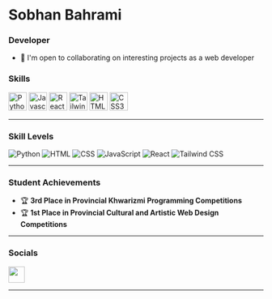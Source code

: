 # Sobhan Bahrami

### Developer

*   🤝  I'm open to collaborating on interesting projects as a web developer

### Skills

<p align="left">
  <a href="https://www.python.org/" target="_blank" rel="noreferrer"><img src="https://raw.githubusercontent.com/danielcranney/readme-generator/main/public/icons/skills/python-colored.svg" width="36" height="36" alt="Python" /></a>
  <a href="https://developer.mozilla.org/en-US/docs/Web/JavaScript" target="_blank" rel="noreferrer"><img src="https://raw.githubusercontent.com/danielcranney/readme-generator/main/public/icons/skills/javascript-colored.svg" width="36" height="36" alt="Javascript" /></a>
  <a href="https://reactjs.org/" target="_blank" rel="noreferrer"><img src="https://raw.githubusercontent.com/danielcranney/readme-generator/main/public/icons/skills/react-colored.svg" width="36" height="36" alt="React" /></a>
  <a href="https://tailwindcss.com/" target="_blank" rel="noreferrer"><img src="https://raw.githubusercontent.com/danielcranney/readme-generator/main/public/icons/skills/tailwindcss-colored.svg" width="36" height="36" alt="TailwindCSS" /></a>
  <a href="https://developer.mozilla.org/en-US/docs/Glossary/HTML5" target="_blank" rel="noreferrer"><img src="https://raw.githubusercontent.com/danielcranney/readme-generator/main/public/icons/skills/html5-colored.svg" width="36" height="36" alt="HTML5" /></a>
  <a href="https://developer.mozilla.org/en-US/docs/Web/CSS" target="_blank" rel="noreferrer"><img src="https://raw.githubusercontent.com/danielcranney/readme-generator/main/public/icons/skills/css3-colored.svg" width="36" height="36" alt="CSS3" /></a>
</p>

---

### Skill Levels

![Python](https://img.shields.io/badge/Python-85%25-0891b2?style=flat-square&logo=python&logoColor=white)
![HTML](https://img.shields.io/badge/HTML-90%25-0891b2?style=flat-square&logo=html5&logoColor=white)
![CSS](https://img.shields.io/badge/CSS-90%25-0891b2?style=flat-square&logo=css3&logoColor=white)
![JavaScript](https://img.shields.io/badge/JavaScript-70%25-0891b2?style=flat-square&logo=javascript&logoColor=white)
![React](https://img.shields.io/badge/React-55%25-0891b2?style=flat-square&logo=react&logoColor=white)
![Tailwind CSS](https://img.shields.io/badge/Tailwind_CSS-90%25-0891b2?style=flat-square&logo=tailwind-css&logoColor=white)

---

### Student Achievements

- 🏆 **3rd Place in Provincial Khwarizmi Programming Competitions**
- 🏆 **1st Place in Provincial Cultural and Artistic Web Design Competitions**

---

### Socials

<p align="left">
  <a href="https://www.instagram.com/itssobhan1387" target="_blank" rel="noreferrer"><img src="https://raw.githubusercontent.com/danielcranney/readme-generator/main/public/icons/socials/instagram.svg" width="32" height="32" /></a>
</p>

---

